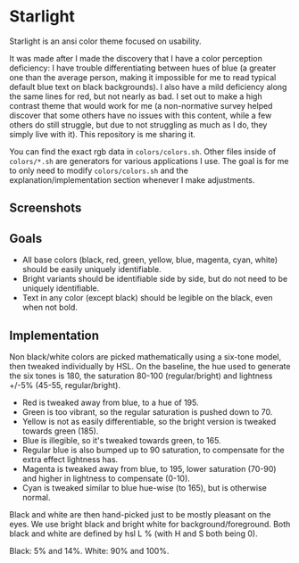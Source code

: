 # Starlight
Starlight is an ansi color theme focused on usability.

It was made after I made the discovery that I have a color perception deficiency: I have trouble differentiating between hues of blue (a greater one than the average person, making it impossible for me to read typical default blue text on black backgrounds).
I also have a mild deficiency along the same lines for red, but not nearly as bad.
I set out to make a high contrast theme that would work for me (a non-normative survey helped discover that some others have no issues with this content, while a few others do still struggle, but due to not struggling as much as I do, they simply live with it).
This repository is me sharing it.

You can find the exact rgb data in `colors/colors.sh`.
Other files inside of `colors/*.sh` are generators for various applications I use.
The goal is for me to only need to modify `colors/colors.sh` and the explanation/implementation section whenever I make adjustments.

## Screenshots

## Goals
* All base colors (black, red, green, yellow, blue, magenta, cyan, white) should be easily uniquely identifiable.
* Bright variants should be identifiable side by side, but do not need to be uniquely identifiable.
* Text in any color (except black) should be legible on the black, even when not bold.

## Implementation
Non black/white colors are picked mathematically using a six-tone model, then tweaked individually by HSL.
On the baseline, the hue used to generate the six tones is 180, the saturation 80-100 (regular/bright) and lightness +/-5% (45-55, regular/bright).

* Red is tweaked away from blue, to a hue of 195.
* Green is too vibrant, so the regular saturation is pushed down to 70.
* Yellow is not as easily differentiable, so the bright version is tweaked towards green (185).
* Blue is illegible, so it's tweaked towards green, to 165.
* Regular blue is also bumped up to 90 saturation, to compensate for the extra effect lightness has.
* Magenta is tweaked away from blue, to 195, lower saturation (70-90) and higher in lightness to compensate (0-10).
* Cyan is tweaked similar to blue hue-wise (to 165), but is otherwise normal.

Black and white are then hand-picked just to be mostly pleasant on the eyes.
We use bright black and bright white for background/foreground.
Both black and white are defined by hsl L % (with H and S both being 0).

Black: 5% and 14%.
White: 90% and 100%.
